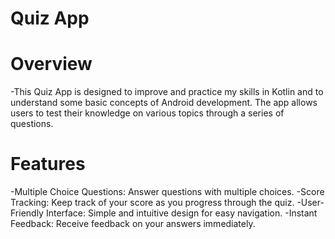 # Quiz App

# Overview
-This Quiz App is designed to improve and practice my skills in Kotlin and to understand some basic concepts of Android development. The app allows users to test their knowledge on various topics through a series of questions.

# Features
-Multiple Choice Questions: Answer questions with multiple choices.
-Score Tracking: Keep track of your score as you progress through the quiz.
-User-Friendly Interface: Simple and intuitive design for easy navigation.
-Instant Feedback: Receive feedback on your answers immediately.
